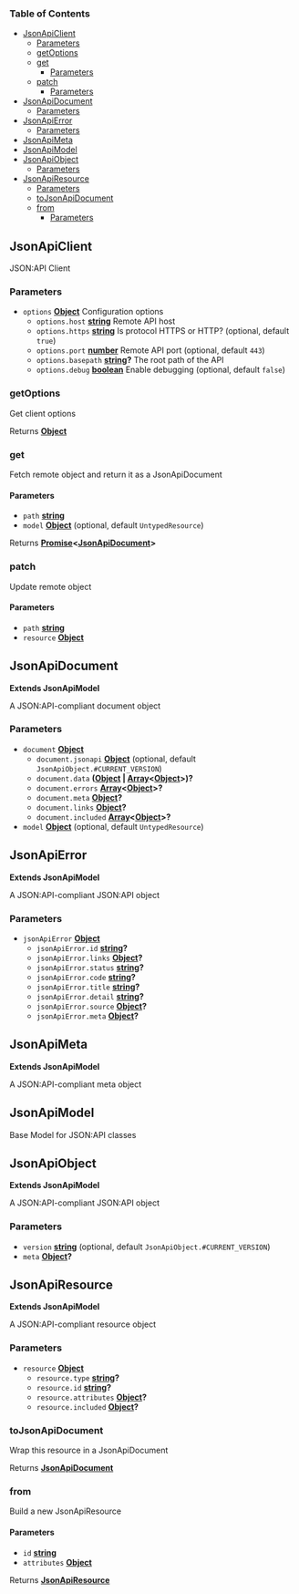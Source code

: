 <!-- Generated by documentation.js. Update this documentation by updating the source code. -->

### Table of Contents

-   [JsonApiClient][1]
    -   [Parameters][2]
    -   [getOptions][3]
    -   [get][4]
        -   [Parameters][5]
    -   [patch][6]
        -   [Parameters][7]
-   [JsonApiDocument][8]
    -   [Parameters][9]
-   [JsonApiError][10]
    -   [Parameters][11]
-   [JsonApiMeta][12]
-   [JsonApiModel][13]
-   [JsonApiObject][14]
    -   [Parameters][15]
-   [JsonApiResource][16]
    -   [Parameters][17]
    -   [toJsonApiDocument][18]
    -   [from][19]
        -   [Parameters][20]

## JsonApiClient

JSON:API Client

### Parameters

-   `options` **[Object][21]** Configuration options
    -   `options.host` **[string][22]** Remote API host
    -   `options.https` **[string][22]** Is protocol HTTPS or HTTP? (optional, default `true`)
    -   `options.port` **[number][23]** Remote API port (optional, default `443`)
    -   `options.basepath` **[string][22]?** The root path of the API
    -   `options.debug` **[boolean][24]** Enable debugging (optional, default `false`)

### getOptions

Get client options

Returns **[Object][21]** 

### get

Fetch remote object and return it as a JsonApiDocument

#### Parameters

-   `path` **[string][22]** 
-   `model` **[Object][21]**  (optional, default `UntypedResource`)

Returns **[Promise][25]&lt;[JsonApiDocument][26]>** 

### patch

Update remote object

#### Parameters

-   `path` **[string][22]** 
-   `resource` **[Object][21]** 

## JsonApiDocument

**Extends JsonApiModel**

A JSON:API-compliant document object

### Parameters

-   `document` **[Object][21]** 
    -   `document.jsonapi` **[Object][21]**  (optional, default `JsonApiObject.#CURRENT_VERSION`)
    -   `document.data` **([Object][21] \| [Array][27]&lt;[Object][21]>)?** 
    -   `document.errors` **[Array][27]&lt;[Object][21]>?** 
    -   `document.meta` **[Object][21]?** 
    -   `document.links` **[Object][21]?** 
    -   `document.included` **[Array][27]&lt;[Object][21]>?** 
-   `model` **[Object][21]**  (optional, default `UntypedResource`)

## JsonApiError

**Extends JsonApiModel**

A JSON:API-compliant JSON:API object

### Parameters

-   `jsonApiError` **[Object][21]** 
    -   `jsonApiError.id` **[string][22]?** 
    -   `jsonApiError.links` **[Object][21]?** 
    -   `jsonApiError.status` **[string][22]?** 
    -   `jsonApiError.code` **[string][22]?** 
    -   `jsonApiError.title` **[string][22]?** 
    -   `jsonApiError.detail` **[string][22]?** 
    -   `jsonApiError.source` **[Object][21]?** 
    -   `jsonApiError.meta` **[Object][21]?** 

## JsonApiMeta

**Extends JsonApiModel**

A JSON:API-compliant meta object

## JsonApiModel

Base Model for JSON:API classes

## JsonApiObject

**Extends JsonApiModel**

A JSON:API-compliant JSON:API object

### Parameters

-   `version` **[string][22]**  (optional, default `JsonApiObject.#CURRENT_VERSION`)
-   `meta` **[Object][21]?** 

## JsonApiResource

**Extends JsonApiModel**

A JSON:API-compliant resource object

### Parameters

-   `resource` **[Object][21]** 
    -   `resource.type` **[string][22]?** 
    -   `resource.id` **[string][22]?** 
    -   `resource.attributes` **[Object][21]?** 
    -   `resource.included` **[Object][21]?** 

### toJsonApiDocument

Wrap this resource in a JsonApiDocument

Returns **[JsonApiDocument][26]** 

### from

Build a new JsonApiResource

#### Parameters

-   `id` **[string][22]** 
-   `attributes` **[Object][21]** 

Returns **[JsonApiResource][28]** 

[1]: #jsonapiclient

[2]: #parameters

[3]: #getoptions

[4]: #get

[5]: #parameters-1

[6]: #patch

[7]: #parameters-2

[8]: #jsonapidocument

[9]: #parameters-3

[10]: #jsonapierror

[11]: #parameters-4

[12]: #jsonapimeta

[13]: #jsonapimodel

[14]: #jsonapiobject

[15]: #parameters-5

[16]: #jsonapiresource

[17]: #parameters-6

[18]: #tojsonapidocument

[19]: #from

[20]: #parameters-7

[21]: https://developer.mozilla.org/docs/Web/JavaScript/Reference/Global_Objects/Object

[22]: https://developer.mozilla.org/docs/Web/JavaScript/Reference/Global_Objects/String

[23]: https://developer.mozilla.org/docs/Web/JavaScript/Reference/Global_Objects/Number

[24]: https://developer.mozilla.org/docs/Web/JavaScript/Reference/Global_Objects/Boolean

[25]: https://developer.mozilla.org/docs/Web/JavaScript/Reference/Global_Objects/Promise

[26]: #jsonapidocument

[27]: https://developer.mozilla.org/docs/Web/JavaScript/Reference/Global_Objects/Array

[28]: #jsonapiresource

